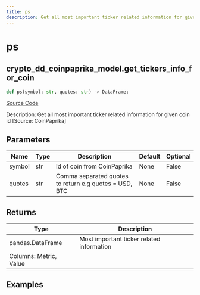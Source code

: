 ```yaml
---
title: ps
description: Get all most important ticker related information for given coin id [Source: CoinPaprika]
---
```

# ps

## crypto_dd_coinpaprika_model.get_tickers_info_for_coin

```python
def ps(symbol: str, quotes: str) -> DataFrame:
```
[Source Code](https://github.com/OpenBB-finance/OpenBBTerminal/tree/main/openbb_terminal/cryptocurrency/due_diligence/coinpaprika_model.py#L295)

Description: Get all most important ticker related information for given coin id [Source: CoinPaprika]

## Parameters

| Name | Type | Description | Default | Optional |
| ---- | ---- | ----------- | ------- | -------- |
| symbol | str | Id of coin from CoinPaprika | None | False |
| quotes | str | Comma separated quotes to return e.g quotes = USD, BTC | None | False |

## Returns

| Type | Description |
| ---- | ----------- |
| pandas.DataFrame | Most important ticker related information
Columns: Metric, Value |

## Examples

